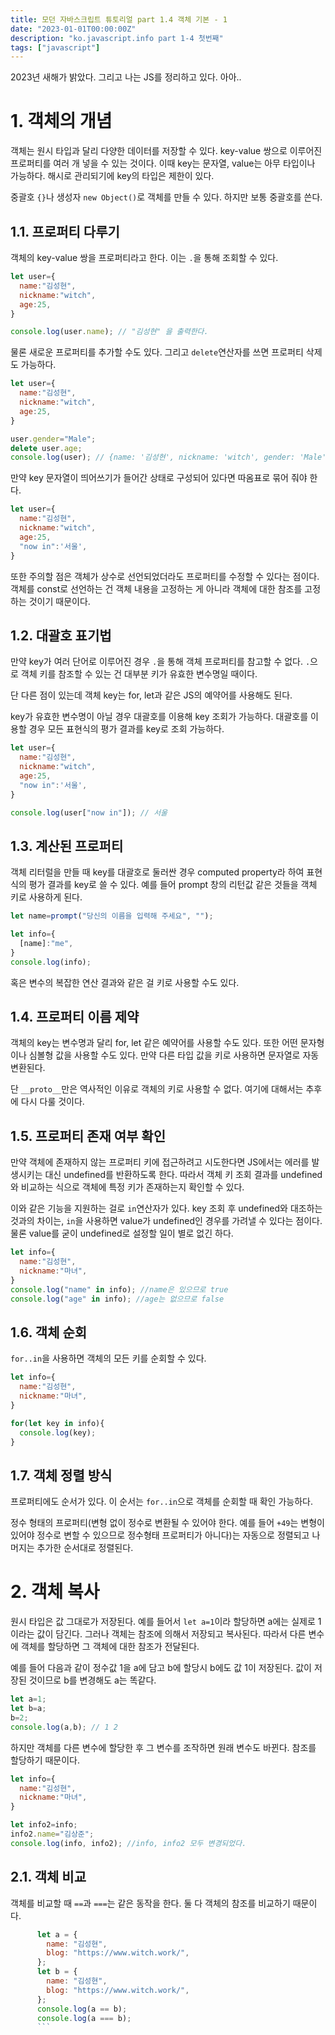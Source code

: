 ```yaml
---
title: 모던 자바스크립트 튜토리얼 part 1.4 객체 기본 - 1
date: "2023-01-01T00:00:00Z"
description: "ko.javascript.info part 1-4 첫번째"
tags: ["javascript"]
---
```


2023년 새해가 밝았다. 그리고 나는 JS를 정리하고 있다. 아아..

# 1. 객체의 개념

객체는 원시 타입과 달리 다양한 데이터를 저장할 수 있다. key-value 쌍으로 이루어진 프로퍼티를 여러 개 넣을 수 있는 것이다. 이때 key는 문자열, value는 아무 타입이나 가능하다. 해시로 관리되기에 key의 타입은 제한이 있다.

중괄호 `{}`나 생성자 `new Object()`로 객체를 만들 수 있다. 하지만 보통 중괄호를 쓴다.

## 1.1. 프로퍼티 다루기

객체의 key-value 쌍을 프로퍼티라고 한다. 이는 `.`을 통해 조회할 수 있다.

```js
let user={
  name:"김성현",
  nickname:"witch",
  age:25,
}

console.log(user.name); // "김성현" 을 출력한다.
```

물론 새로운 프로퍼티를 추가할 수도 있다. 그리고 `delete`연산자를 쓰면 프로퍼티 삭제도 가능하다.

```js
let user={
  name:"김성현",
  nickname:"witch",
  age:25,
}

user.gender="Male";
delete user.age;
console.log(user); // {name: '김성현', nickname: 'witch', gender: 'Male'}
```

만약 key 문자열이 띄어쓰기가 들어간 상태로 구성되어 있다면 따옴표로 묶어 줘야 한다.

```js
let user={
  name:"김성현",
  nickname:"witch",
  age:25,
  "now in":'서울',
}
```

또한 주의할 점은 객체가 상수로 선언되었더라도 프로퍼티를 수정할 수 있다는 점이다. 객체를 const로 선언하는 건 객체 내용을 고정하는 게 아니라 객체에 대한 참조를 고정하는 것이기 때문이다.

## 1.2. 대괄호 표기법

만약 key가 여러 단어로 이루어진 경우 `.`을 통해 객체 프로퍼티를 참고할 수 없다. `.`으로 객체 키를 참조할 수 있는 건 대부분 키가 유효한 변수명일 때이다.

단 다른 점이 있는데 객체 key는 for, let과 같은 JS의 예약어를 사용해도 된다.

key가 유효한 변수명이 아닐 경우 대괄호를 이용해 key 조회가 가능하다. 대괄호를 이용할 경우 모든 표현식의 평가 결과를 key로 조회 가능하다.

```js
let user={
  name:"김성현",
  nickname:"witch",
  age:25,
  "now in":'서울',
}

console.log(user["now in"]); // 서울
```

## 1.3. 계산된 프로퍼티

객체 리터럴을 만들 때 key를 대괄호로 둘러싼 경우 computed property라 하여 표현식의 평가 결과를 key로 쓸 수 있다. 예를 들어 prompt 창의 리턴값 같은 것들을 객체 키로 사용하게 된다.

```js
let name=prompt("당신의 이름을 입력해 주세요", "");

let info={
  [name]:"me",
}
console.log(info);
```

혹은 변수의 복잡한 연산 결과와 같은 걸 키로 사용할 수도 있다.

## 1.4. 프로퍼티 이름 제약

객체의 key는 변수명과 달리 for, let 같은 예약어를 사용할 수도 있다. 또한 어떤 문자형이나 심볼형 값을 사용할 수도 있다. 만약 다른 타입 값을 키로 사용하면 문자열로 자동 변환된다.

단 `__proto__`만은 역사적인 이유로 객체의 키로 사용할 수 없다. 여기에 대해서는 추후에 다시 다룰 것이다.

## 1.5. 프로퍼티 존재 여부 확인

만약 객체에 존재하지 않는 프로퍼티 키에 접근하려고 시도한다면 JS에서는 에러를 발생시키는 대신 undefined를 반환하도록 한다. 따라서 객체 키 조회 결과를 undefined와 비교하는 식으로 객체에 특정 키가 존재하는지 확인할 수 있다.

이와 같은 기능을 지원하는 걸로 `in`연산자가 있다. key 조회 후 undefined와 대조하는 것과의 차이는, `in`을 사용하면 value가 undefined인 경우를 가려낼 수 있다는 점이다. 물론 value를 굳이 undefined로 설정할 일이 별로 없긴 하다.

```js
let info={
  name:"김성현",
  nickname:"마녀",
}
console.log("name" in info); //name은 있으므로 true
console.log("age" in info); //age는 없으므로 false
```

## 1.6. 객체 순회

`for..in`을 사용하면 객체의 모든 키를 순회할 수 있다.

```js
let info={
  name:"김성현",
  nickname:"마녀",
}

for(let key in info){
  console.log(key);
}
```

## 1.7. 객체 정렬 방식

프로퍼티에도 순서가 있다. 이 순서는 `for..in`으로 객체를 순회할 때 확인 가능하다.

정수 형태의 프로퍼티(변형 없이 정수로 변환될 수 있어야 한다. 예를 들어 `+49`는 변형이 있어야 정수로 변할 수 있으므로 정수형태 프로퍼티가 아니다)는 자동으로 정렬되고 나머지는 추가한 순서대로 정렬된다.

# 2. 객체 복사

원시 타입은 값 그대로가 저장된다. 예를 들어서 `let a=1`이라 할당하면 a에는 실제로 1이라는 값이 담긴다. 그러나 객체는 참조에 의해서 저장되고 복사된다. 따라서 다른 변수에 객체를 할당하면 그 객체에 대한 참조가 전달된다.

예를 들어 다음과 같이 정수값 1을 a에 담고 b에 할당시 b에도 값 1이 저장된다. 값이 저장된 것이므로 b를 변경해도 a는 똑같다.

```js
let a=1;
let b=a;
b=2;
console.log(a,b); // 1 2
```

하지만 객체를 다른 변수에 할당한 후 그 변수를 조작하면 원래 변수도 바뀐다. 참조를 할당하기 때문이다.

```js
let info={
  name:"김성현",
  nickname:"마녀",
}

let info2=info;
info2.name="김상준";
console.log(info, info2); //info, info2 모두 변경되었다.
```

## 2.1. 객체 비교

객체를 비교할 때 `==`과 `===`는 같은 동작을 한다. 둘 다 객체의 참조를 비교하기 때문이다.

```js
      let a = {
        name: "김성현",
        blog: "https://www.witch.work/",
      };
      let b = {
        name: "김성현",
        blog: "https://www.witch.work/",
      };
      console.log(a == b);
      console.log(a === b);
      ```
